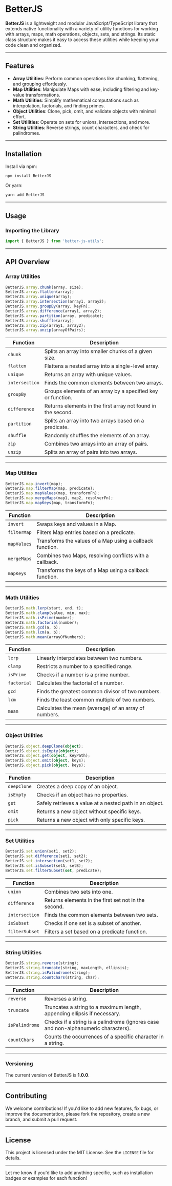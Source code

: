 # BetterJS

**BetterJS** is a lightweight and modular JavaScript/TypeScript library that extends native functionality with a variety of utility functions for working with arrays, maps, math operations, objects, sets, and strings. Its static class structure makes it easy to access these utilities while keeping your code clean and organized.

---

## Features

- **Array Utilities**: Perform common operations like chunking, flattening, and grouping effortlessly.
- **Map Utilities**: Manipulate Maps with ease, including filtering and key-value transformations.
- **Math Utilities**: Simplify mathematical computations such as interpolation, factorials, and finding primes.
- **Object Utilities**: Clone, pick, omit, and validate objects with minimal effort.
- **Set Utilities**: Operate on sets for unions, intersections, and more.
- **String Utilities**: Reverse strings, count characters, and check for palindromes.

---

## Installation

Install via npm:

```bash
npm install BetterJS
```

Or yarn:

```bash
yarn add BetterJS
```

---

## Usage

### Importing the Library

```typescript
import { BetterJS } from 'better-js-utils';
```

---

## API Overview

### **Array Utilities**

```typescript
BetterJS.array.chunk(array, size);
BetterJS.array.flatten(array);
BetterJS.array.unique(array);
BetterJS.array.intersection(array1, array2);
BetterJS.array.groupBy(array, keyFn);
BetterJS.array.difference(array1, array2);
BetterJS.array.partition(array, predicate);
BetterJS.array.shuffle(array);
BetterJS.array.zip(array1, array2);
BetterJS.array.unzip(arrayOfPairs);
```

| Function         | Description                                                                                  |
|------------------|----------------------------------------------------------------------------------------------|
| `chunk`          | Splits an array into smaller chunks of a given size.                                        |
| `flatten`        | Flattens a nested array into a single-level array.                                          |
| `unique`         | Returns an array with unique values.                                                        |
| `intersection`   | Finds the common elements between two arrays.                                               |
| `groupBy`        | Groups elements of an array by a specified key or function.                                 |
| `difference`     | Returns elements in the first array not found in the second.                                |
| `partition`      | Splits an array into two arrays based on a predicate.                                       |
| `shuffle`        | Randomly shuffles the elements of an array.                                                 |
| `zip`            | Combines two arrays into an array of pairs.                                                 |
| `unzip`          | Splits an array of pairs into two arrays.                                                   |

---

### **Map Utilities**

```typescript
BetterJS.map.invert(map);
BetterJS.map.filterMap(map, predicate);
BetterJS.map.mapValues(map, transformFn);
BetterJS.map.mergeMaps(map1, map2, resolverFn);
BetterJS.map.mapKeys(map, transformFn);
```

| Function       | Description                                                                                  |
|----------------|----------------------------------------------------------------------------------------------|
| `invert`       | Swaps keys and values in a Map.                                                             |
| `filterMap`    | Filters Map entries based on a predicate.                                                   |
| `mapValues`    | Transforms the values of a Map using a callback function.                                   |
| `mergeMaps`    | Combines two Maps, resolving conflicts with a callback.                                     |
| `mapKeys`      | Transforms the keys of a Map using a callback function.                                     |

---

### **Math Utilities**

```typescript
BetterJS.math.lerp(start, end, t);
BetterJS.math.clamp(value, min, max);
BetterJS.math.isPrime(number);
BetterJS.math.factorial(number);
BetterJS.math.gcd(a, b);
BetterJS.math.lcm(a, b);
BetterJS.math.mean(arrayOfNumbers);
```

| Function     | Description                                                                                  |
|--------------|----------------------------------------------------------------------------------------------|
| `lerp`       | Linearly interpolates between two numbers.                                                  |
| `clamp`      | Restricts a number to a specified range.                                                    |
| `isPrime`    | Checks if a number is a prime number.                                                       |
| `factorial`  | Calculates the factorial of a number.                                                       |
| `gcd`        | Finds the greatest common divisor of two numbers.                                           |
| `lcm`        | Finds the least common multiple of two numbers.                                             |
| `mean`       | Calculates the mean (average) of an array of numbers.                                       |

---

### **Object Utilities**

```typescript
BetterJS.object.deepClone(object);
BetterJS.object.isEmpty(object);
BetterJS.object.get(object, keyPath);
BetterJS.object.omit(object, keys);
BetterJS.object.pick(object, keys);
```

| Function   | Description                                                                                  |
|------------|----------------------------------------------------------------------------------------------|
| `deepClone`| Creates a deep copy of an object.                                                           |
| `isEmpty`  | Checks if an object has no properties.                                                      |
| `get`      | Safely retrieves a value at a nested path in an object.                                      |
| `omit`     | Returns a new object without specific keys.                                                 |
| `pick`     | Returns a new object with only specific keys.                                               |

---

### **Set Utilities**

```typescript
BetterJS.set.union(set1, set2);
BetterJS.set.difference(set1, set2);
BetterJS.set.intersection(set1, set2);
BetterJS.set.isSubset(setA, setB);
BetterJS.set.filterSubset(set, predicate);
```

| Function        | Description                                                                                  |
|-----------------|----------------------------------------------------------------------------------------------|
| `union`         | Combines two sets into one.                                                                 |
| `difference`    | Returns elements in the first set not in the second.                                        |
| `intersection`  | Finds the common elements between two sets.                                                 |
| `isSubset`      | Checks if one set is a subset of another.                                                   |
| `filterSubset`  | Filters a set based on a predicate function.                                                |

---

### **String Utilities**

```typescript
BetterJS.string.reverse(string);
BetterJS.string.truncate(string, maxLength, ellipsis);
BetterJS.string.isPalindrome(string);
BetterJS.string.countChars(string, char);
```

| Function       | Description                                                                                  |
|----------------|----------------------------------------------------------------------------------------------|
| `reverse`      | Reverses a string.                                                                          |
| `truncate`     | Truncates a string to a maximum length, appending ellipsis if necessary.                     |
| `isPalindrome` | Checks if a string is a palindrome (ignores case and non-alphanumeric characters).          |
| `countChars`   | Counts the occurrences of a specific character in a string.                                 |

---

### Versioning

The current version of BetterJS is **1.0.0**.

---

## Contributing

We welcome contributions! If you'd like to add new features, fix bugs, or improve the documentation, please fork the repository, create a new branch, and submit a pull request.

---

## License

This project is licensed under the MIT License. See the `LICENSE` file for details.

---

Let me know if you'd like to add anything specific, such as installation badges or examples for each function!
